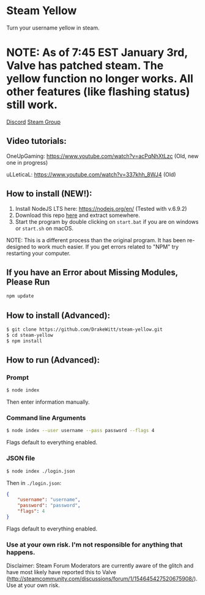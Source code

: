 # Steam Yellow
Turn your username yellow in steam.

# NOTE: As of 7:45 EST January 3rd, Valve has patched steam. The yellow function no longer works. All other features (like flashing status) still work. 

[Discord](https://discord.gg/VzzEutE)
[Steam Group](http://steamcommunity.com/groups/goldnamemasterrace)

## Video tutorials:
OneUpGaming: https://www.youtube.com/watch?v=acPqNhXtLzc (Old, new one in progress)

uLLeticaL: https://www.youtube.com/watch?v=337khh_8WJ4 (Old)

## How to install (NEW!):
1. Install NodeJS LTS here: https://nodejs.org/en/ (Tested with v.6.9.2)
2. Download this repo [here](https://github.com/DrakeWitt/steam-yellow/archive/master.zip) and extract somewhere.
3. Start the program by double clicking on `start.bat` if you are on windows or `start.sh` on macOS.

NOTE: This is a different process than the original program. It has been re-designed to work much easier. If you get errors related to "NPM" try restarting your computer. 

## If you have an Error about Missing Modules, Please Run
```bash
npm update
```

## How to install (Advanced):
```bash
$ git clone https://github.com/DrakeWitt/steam-yellow.git
$ cd steam-yellow
$ npm install
```

## How to run (Advanced):

### Prompt
```bash
$ node index
```

Then enter information manually.

### Command line Arguments
```bash
$ node index --user username --pass password --flags 4
```

Flags default to everything enabled.

### JSON file
```bash
$ node index ./login.json
```

Then in `./login.json`:

```json
{
	"username": "username",
	"password": "password",
	"flags": 4
}
```

Flags default to everything enabled.

### Use at your own risk. I'm not responsible for anything that happens. 

Disclaimer: Steam Forum Moderators are currently aware of the glitch and have most likely have reported this to Valve (http://steamcommunity.com/discussions/forum/1/154645427520675908/). Use at your own risk. 

